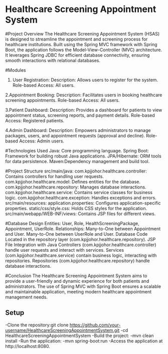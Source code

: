 # Healthcare Screening Appointment System

#Project Overview
The Healthcare Screening Appointment System (HSAS) is designed to streamline the appointment and screening process for healthcare institutions. Built using the Spring MVC framework with Spring Boot, the application follows the Model-View-Controller (MVC) architecture. It leverages Spring JDBC for efficient database connectivity, ensuring smooth interactions with relational databases.

#Modules
1. User Registration:
Description: Allows users to register for the system.
Role-based Access: All users.

2.Appointment Booking:
Description: Facilitates users in booking healthcare screening appointments.
Role-based Access: All users.

3.Patient Dashboard:
Description: Provides a dashboard for patients to view appointment status, screening reports, and payment details.
Role-based Access: Registered patients.

4.Admin Dashboard:
Description: Empowers administrators to manage packages, users, and appointment requests (approval and decline).
Role-based Access: Admin users.

#Technologies Used
Java:
Core programming language.
Spring Boot:
Framework for building robust Java applications.
JPA/Hibernate:
ORM tools for data persistence.
Maven:Dependency management and build tool.

#Project Structure
src/main/java:
com.kpjjohor.healthcare.controller: Contains controllers for handling user requests.
com.kpjjohor.healthcare.model: Defines entities for the database.
com.kpjjohor.healthcare.repository: Manages database interactions.
com.kpjjohor.healthcare.service: Contains service classes for business logic.
com.kpjjohor.healthcare.exception: Handles exceptions and errors.
src/main/resources:
application.properties: Configures application-specific properties.
static/css/style.css: Holds CSS styles for the application.
src/main/webapp/WEB-INF/views:
Contains JSP files for different views.

#Database Design
Entities:
User, Role, HealthScreeningPackage, Appointment, UserRole.
Relationships:
Many-to-One between Appointment and User.
Many-to-One between UserRole and User.
Database Code
Located in the repository layer (com.kpjjohor.healthcare.repository).
JSP File Integration with Java
Controllers (com.kpjjohor.healthcare.controller) handle user requests and interact with services.
Services (com.kpjjohor.healthcare.service) contain business logic, interacting with repositories.
Repositories (com.kpjjohor.healthcare.repository) handle database interactions.

#Conclusion
The Healthcare Screening Appointment System aims to provide a user-friendly and dynamic experience for both patients and administrators. The use of Spring MVC with Spring Boot ensures a scalable and maintainable application, meeting modern healthcare appointment management needs.

## Setup
-Clone the repository:git clone https://github.com/your-username/HealthcareScreeningAppointmentSystem.git
-cd HealthcareScreeningAppointmentSystem
-Build the project:
 -mvn clean install
 -Run the application:
 -mvn spring-boot:run
 -Access the application at http://localhost:8080.
